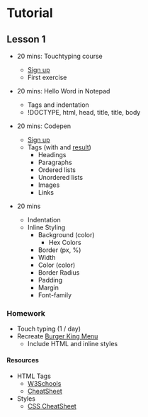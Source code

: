 # Tutorial

## Lesson 1
* 20 mins: Touchtyping course
  * [Sign up](https://www.typingclub.com/)
  * First exercise
  
* 20 mins: Hello Word in Notepad
  * Tags and indentation
  * !DOCTYPE, html, head, title, title, body
  
* 20 mins: Codepen
  * [Sign up](https://codepen.io)
  * Tags (with <a href="./Lesson1.html"></a> and <a href="https://stephenjukes.github.io/Tutorial/Lesson1.html">result</a>)
    * Headings
    * Paragraphs
    * Ordered lists
    * Unordered lists
    * Images 
    * Links
    
* 20 mins
  * Indentation
  * Inline Styling
    * Background (color)
      * Hex Colors
    * Border (px, %)
    * Width
    * Color (color)
    * Border Radius
    * Padding
    * Margin
    * Font-family
    
### Homework
* Touch typing (1 / day)
* Recreate [Burger King Menu](https://www.burgerking.co.uk/menu)
  * Include HTML and inline styles

#### Resources
* HTML Tags 
  * [W3Schools](https://www.w3schools.com/tags/ref_byfunc.asp)
  * [CheatSheet](https://htmlcheatsheet.com/)
* Styles
  * [CSS CheatSheet](https://websitesetup.org/css3-cheat-sheet/)

